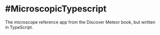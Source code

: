 #MicroscopicTypescript
======================

The microscope reference app from the Discover Meteor book, but written in TypeScript.
